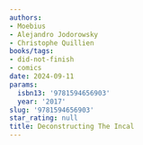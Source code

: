 ```yaml
---
authors:
- Moebius
- Alejandro Jodorowsky
- Christophe Quillien
books/tags:
- did-not-finish
- comics
date: 2024-09-11
params:
  isbn13: '9781594656903'
  year: '2017'
slug: '9781594656903'
star_rating: null
title: Deconstructing The Incal
---
```


<!--more-->